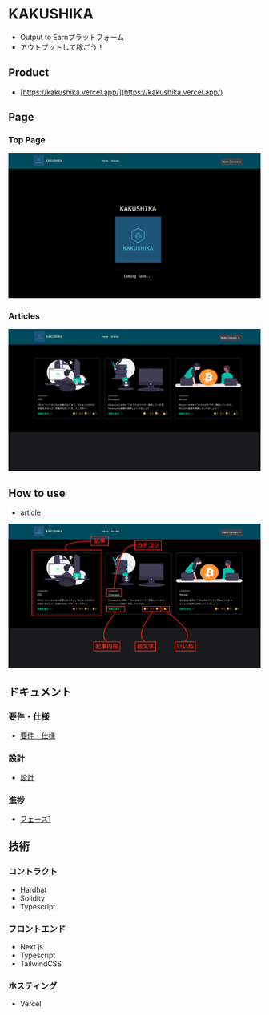 # KAKUSHIKA

- Output to Earnプラットフォーム
- アウトプットして稼ごう！

## Product

- [https://kakushika.vercel.app/](https://kakushika.vercel.app/)

## Page

### Top Page

![home.png](./assets/home.png)

### Articles

![articles.png](./assets/articles.png)

## How to use

- [article](https://kakushika.vercel.app/articles)

![description.png](./assets/description.png)

## ドキュメント

### 要件・仕様

- [要件・仕様](./docs/specifications.md)

### 設計

- [設計](./docs/design.md)

### 進捗

- [フェーズ1](./docs/phase.md)

## 技術

### コントラクト

- Hardhat
- Solidity
- Typescript
### フロントエンド

- Next.js
- Typescript
- TailwindCSS

### ホスティング

- Vercel
